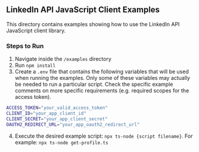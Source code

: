 ## LinkedIn API JavaScript Client Examples

This directory contains examples showing how to use the LinkedIn API JavaScript client library.

### Steps to Run

1. Navigate inside the `/examples` directory
2. Run `npm install`
3. Create a `.env` file that contains the following variables that will be used when running the examples. Only some of these variables may actually be needed to run a particular script. Check the specific example comments on more specific requirements (e.g. required scopes for the access token).
  ```sh
  ACCESS_TOKEN="your_valid_access_token"
  CLIENT_ID="your_app_client_id"
  CLIENT_SECRET="your_app_client_secret"
  OAUTH2_REDIRECT_URL="your_app_oauth2_redirect_url"
  ```
4. Execute the desired example script: `npx ts-node {script filename}`. For example: `npx ts-node get-profile.ts`